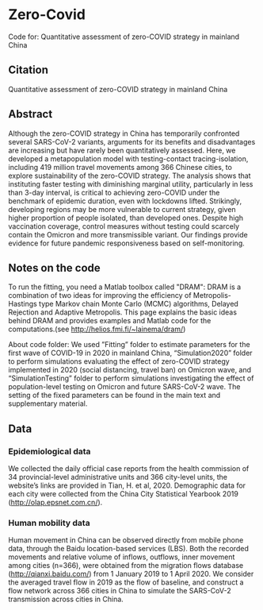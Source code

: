 # Zero-Covid
Code for: Quantitative assessment of zero-COVID strategy in mainland China

## Citation
Quantitative assessment of zero-COVID strategy in mainland China

## Abstract
Although the zero-COVID strategy in China has temporarily confronted several SARS-CoV-2 variants, arguments for its benefits and disadvantages are increasing but have rarely been quantitatively assessed. Here, we developed a metapopulation model with testing-contact tracing-isolation, including 419 million travel movements among 366 Chinese cities, to explore sustainability of the zero-COVID strategy. The analysis shows that instituting faster testing with diminishing marginal utility, particularly in less than 3-day interval, is critical to achieving zero-COVID under the benchmark of epidemic duration, even with lockdowns lifted. Strikingly, developing regions may be more vulnerable to current strategy, given higher proportion of people isolated, than developed ones. Despite high vaccination coverage, control measures without testing could scarcely contain the Omicron and more transmissible variant. Our findings provide evidence for future pandemic responsiveness based on self-monitoring.

## Notes on the code
To run the fitting, you need a Matlab toolbox called "DRAM": DRAM is a combination of two ideas for improving the efficiency of Metropolis-Hastings type Markov chain Monte Carlo (MCMC) algorithms, Delayed Rejection and Adaptive Metropolis. This page explains the basic ideas behind DRAM and provides examples and Matlab code for the computations.(see http://helios.fmi.fi/~lainema/dram/)

About code folder: We used ”Fitting” folder to estimate parameters for the first wave of COVID-19 in 2020 in mainland China, “Simulation2020” folder to perform simulations evaluating the effect of zero-COVID strategy implemented in 2020 (social distancing, travel ban) on Omicron wave, and “SimulationTesting” folder to perform simulations investigating the effect of population-level testing on Omicron and future SARS-CoV-2 wave. The setting of the fixed parameters can be found in the main text and supplementary material.

## Data
### Epidemiological data
We collected the daily official case reports from the health commission of 34 provincial-level administrative units and 366 city-level units, the website’s links are provided in Tian, H. et al, 2020. Demographic data for each city were collected from the China City Statistical Yearbook 2019 (http://olap.epsnet.com.cn/).


### Human mobility data
Human movement in China can be observed directly from mobile phone data, through the Baidu location-based services (LBS). Both the recorded movements and relative volume of inflows, outflows, inner movement among cities (n=366), were obtained from the migration flows database (http://qianxi.baidu.com/) from 1 January 2019 to 1 April 2020. We consider the averaged travel flow in 2019 as the flow of baseline, and construct a flow network across 366 cities in China to simulate the SARS-CoV-2 transmission across cities in China.
